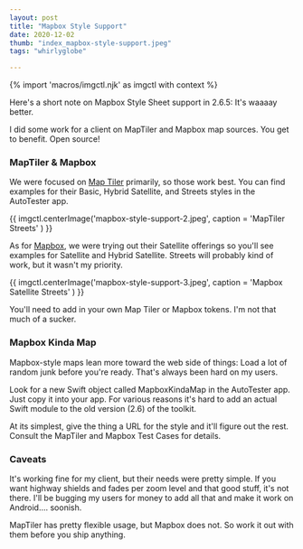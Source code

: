 ```yaml
---
layout: post
title: "Mapbox Style Support"
date: 2020-12-02
thumb: "index_mapbox-style-support.jpeg"
tags: "whirlyglobe"

---
```


{% import 'macros/imgctl.njk' as imgctl with context %}

Here's a short note on Mapbox Style Sheet support in 2.6.5: It's waaaay better.

I did some work for a client on MapTiler and Mapbox map sources. You get to benefit. Open source!



### MapTiler & Mapbox

We were focused on [Map Tiler](https://maptiler.com/) primarily, so those work best. You can find examples for their Basic, Hybrid Satellite, and Streets styles in the AutoTester app.

{{ imgctl.centerImage('mapbox-style-support-2.jpeg', caption = 'MapTiler Streets' ) }}

As for [Mapbox](https://mapbox.com/), we were trying out their Satellite offerings so you'll see examples for Satellite and Hybrid Satellite. Streets will probably kind of work, but it wasn't my priority.

{{ imgctl.centerImage('mapbox-style-support-3.jpeg', caption = 'Mapbox Satellite Streets' ) }}

You'll need to add in your own Map Tiler or Mapbox tokens. I'm not that much of a sucker.

### Mapbox Kinda Map

Mapbox-style maps lean more toward the web side of things: Load a lot of random junk before you're ready. That's always been hard on my users.

Look for a new Swift object called MapboxKindaMap in the AutoTester app. Just copy it into your app. For various reasons it's hard to add an actual Swift module to the old version (2.6) of the toolkit.

At its simplest, give the thing a URL for the style and it'll figure out the rest. Consult the MapTiler and Mapbox Test Cases for details.

### Caveats

It's working fine for my client, but their needs were pretty simple. If you want highway shields and fades per zoom level and that good stuff, it's not there. I'll be bugging my users for money to add all that and make it work on Android.... soonish.

MapTiler has pretty flexible usage, but Mapbox does not. So work it out with them before you ship anything.